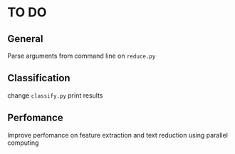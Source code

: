# TO DO

## General
Parse arguments from command line on `reduce.py`

## Classification
change `classify.py` print results

## Perfomance
Improve perfomance on feature extraction and text reduction using parallel computing
